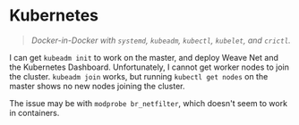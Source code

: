 # Kubernetes
> _Docker-in-Docker with `systemd`, `kubeadm`, `kubectl`, `kubelet`, and `crictl`._

I can get `kubeadm init` to work on the master, and deploy Weave Net and the Kubernetes Dashboard.
Unfortunately, I cannot get worker nodes to join the cluster. `kubeadm join` works, but running
`kubectl get nodes` on the master shows no new nodes joining the cluster.

The issue may be with `modprobe br_netfilter`, which doesn't seem to work in containers.
